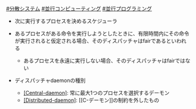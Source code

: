 [#分散システム](分散システム) [#並行コンピューティング](並行コンピューティング) [#並行プログラミング](並行プログラミング)
- 次に実行するプロセスを決めるスケジューラ
- あるプロセスがある命令を実行しようとしたときに、有限時間内にその命令が実行されると仮定される場合、そのディスパッチャはfairであるといわれる
	- あるプロセスを永遠に実行しない場合、そのディスパッチャはfairではない

- ディスパッチャdaemonの種別
	- [[Central-daemon]]([[C-デーモン]]、[[集中型デーモン]]): 常に最大1つのプロセスを選択するデーモン
	- [[Distributed-daemon]]([[D-デーモン]]、[[分散型デーモン]]): [[C-デーモン]]の制約を外したもの

